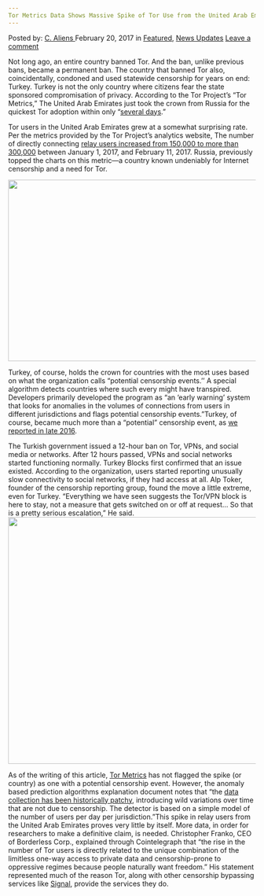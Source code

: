 ```yaml
---
Tor Metrics Data Shows Massive Spike of Tor Use from the United Arab Emirates
---
```

<article class="post-listing post-18243 post type-post status-publish format-standard has-post-thumbnail hentry category-deepdot-news category-news-updates">
    <div class="post-inner">
    <p class="post-meta">
    <span>Posted by: <a href="https://www.deepdotweb.com/author/caliens/" title="">C. Aliens </a></span>
    <span>February 20, 2017</span>
    <span>in <a href="https://www.deepdotweb.com/category/deepdot-news/" rel="category tag">Featured</a>, <a href="https://www.deepdotweb.com/category/news-updates/" rel="category tag">News Updates</a></span>
    <span><a href="https://www.deepdotweb.com/2017/02/20/tor-metrics-data-shows-massive-spike-of-tor-use/#respond">Leave a comment</a></span>
    </p>
    <div class="clear"></div>
    <div class="entry">
    <p>Not long ago, an entire country banned Tor. And the ban, unlike previous bans, became a permanent ban. The country that banned Tor also, coincidentally, condoned and used statewide censorship for years on end: Turkey. Turkey is not the only country where citizens fear the state sponsored compromisation of privacy. According to the Tor Project&#8217;s “Tor Metrics,” The United Arab Emirates just took the crown from Russia for the quickest Tor adoption within only &#8220;<a href="https://cointelegraph.com/news/tor-users-expotential-rise-in-uae-suggests-increased-global-lack-of-privacy">several days</a>.”</p>
    <p>Tor users in the United Arab Emirates grew at a somewhat surprising rate. Per the metrics provided by the Tor Project&#8217;s analytics website, The number of directly connecting <a href="https://metrics.torproject.org/userstats-relay-country.html?start=2016-10-23&amp;end=2017-01-21&amp;country=ae&amp;events=points">relay users increased from 150,000 to more than 300,000</a> between January 1, 2017, and February 11, 2017. Russia, previously topped the charts on this metric—a country known undeniably for Internet censorship and a need for Tor.</p>
    <p><img class="wp-image-18248 aligncenter" src="https://www.deepdotweb.com/wp-content/uploads/2017/02/word-image-71.png" width="726" height="369" srcset="https://www.deepdotweb.com/wp-content/uploads/2017/02/word-image-71.png 2500w, https://www.deepdotweb.com/wp-content/uploads/2017/02/word-image-71-300x153.png 300w, https://www.deepdotweb.com/wp-content/uploads/2017/02/word-image-71-1024x521.png 1024w" sizes="(max-width: 726px) 100vw, 726px" /></p>
    <p>Turkey, of course, holds the crown for countries with the most uses based on what the organization calls “potential censorship events.&#8217;’ A special algorithm detects countries where such every might have transpired. Developers primarily developed the program as “an ‘early warning’ system that looks for anomalies in the volumes of connections from users in different jurisdictions and flags potential censorship events.”Turkey, of course, became much more than a &#8220;potential” censorship event, as <a href="https://www.deepdotweb.com/2016/12/30/turkish-government-permanently-bans-tor-vpn-services">we reported in Iate 2016</a>.</p>
    <p>The Turkish government issued a 12-hour ban on Tor, VPNs, and social media or networks. After 12 hours passed, VPNs and social networks started functioning normally. Turkey Blocks first confirmed that an issue existed. According to the organization, users started reporting unusually slow connectivity to social networks, if they had access at all. Alp Toker, founder of the censorship reporting group, found the move a little extreme, even for Turkey. “Everything we have seen suggests the Tor/VPN block is here to stay, not a measure that gets switched on or off at request… So that is a pretty serious escalation,” He said. <img class="wp-image-18249 aligncenter" src="https://www.deepdotweb.com/wp-content/uploads/2017/02/word-image-72.png" width="785" height="502" srcset="https://www.deepdotweb.com/wp-content/uploads/2017/02/word-image-72.png 2500w, https://www.deepdotweb.com/wp-content/uploads/2017/02/word-image-72-300x192.png 300w, https://www.deepdotweb.com/wp-content/uploads/2017/02/word-image-72-1024x655.png 1024w" sizes="(max-width: 785px) 100vw, 785px" /></p>
    <p>As of the writing of this article, <a href="https://metrics.torproject.org/">Tor Metrics</a> has not flagged the spike (or country) as one with a potential censorship event. However, the anomaly based prediction algorithms explanation document notes that “the <a href="https://research.torproject.org/techreports/detector-2011-09-09.pdf">data collection has been historically patchy</a>, introducing wild variations over time that are not due to censorship. The detector is based on a simple model of the number of users per day per jurisdiction.”This spike in relay users from the United Arab Emirates proves very little by itself. More data, in order for researchers to make a definitive claim, is needed. Christopher Franko, CEO of Borderless Corp., explained through Cointelegraph that “the rise in the number of Tor users is directly related to the unique combination of the limitless one-way access to private data and censorship-prone to oppressive regimes because people naturally want freedom.” His statement represented much of the reason Tor, along with other censorship bypassing services like <a href="https://www.deepdotweb.com/2017/01/14/signal-android-updated-bypass-censorship-cuba-oman/">Signal</a>, provide the services they do.</p>
    <p>&nbsp;</p>
    </div>
    <span style="display:none" class="updated">2017-02-20</span>
    <div style="display:none" class="vcard author" itemprop="author" itemscope itemtype="http://schema.org/Person"><strong class="fn" itemprop="name"><a href="https://www.deepdotweb.com/author/caliens/" title="Posts by C. Aliens" rel="author">C. Aliens</a></strong></div>
    </div>
</article>

